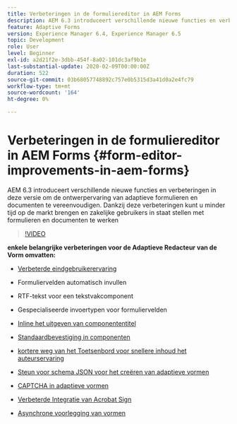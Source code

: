 ```yaml
---
title: Verbeteringen in de formuliereditor in AEM Forms
description: AEM 6.3 introduceert verschillende nieuwe functies en verbeteringen in deze versie om de ontwerpervaring van adaptieve formulieren en documenten te vereenvoudigen. Dankzij deze verbeteringen kunt u minder tijd op de markt brengen en zakelijke gebruikers in staat stellen met formulieren en documenten te werken
feature: Adaptive Forms
version: Experience Manager 6.4, Experience Manager 6.5
topic: Development
role: User
level: Beginner
exl-id: a2d21f2e-3dbb-454f-8a02-101dc3af9b1e
last-substantial-update: 2020-02-09T00:00:00Z
duration: 522
source-git-commit: 03b68057748892c757e0b5315d3a41d0a2e4fc79
workflow-type: tm+mt
source-wordcount: '164'
ht-degree: 0%

---
```


# Verbeteringen in de formuliereditor in AEM Forms {#form-editor-improvements-in-aem-forms}

AEM 6.3 introduceert verschillende nieuwe functies en verbeteringen in deze versie om de ontwerpervaring van adaptieve formulieren en documenten te vereenvoudigen. Dankzij deze verbeteringen kunt u minder tijd op de markt brengen en zakelijke gebruikers in staat stellen met formulieren en documenten te werken

>[!VIDEO](https://video.tv.adobe.com/v/19500?quality=12&learn=on)

**enkele belangrijke verbeteringen voor de Adaptieve Redacteur van de Vorm omvatten:**

* [ Verbeterde eindgebruikerervaring ](https://helpx.adobe.com/aem-forms/6-3/introduction-forms-authoring.html)

* Formuliervelden automatisch invullen
* RTF-tekst voor een tekstvakcomponent
* Gespecialiseerde invoertypen voor formuliervelden

* [ Inline het uitgeven van componententitel ](https://helpx.adobe.com/aem-forms/6-3/introduction-forms-authoring.html)
* [ Standaardbevestiging in componenten ](https://helpx.adobe.com/aem-forms/6-3/introduction-forms-authoring.html)
* [ kortere weg van het Toetsenbord voor snellere inhoud het auteurservaring ](https://helpx.adobe.com/aem-forms/6-3/keyboard-shortcuts.html#AdaptiveFormEditor)
* [ Steun voor schema JSON voor het creëren van adaptieve vormen ](https://helpx.adobe.com/aem-forms/6-3/adaptive-form-json-schema-form-model.html)
* [ CAPTCHA in adaptieve vormen ](https://helpx.adobe.com/aem-forms/6-3/captcha-adaptive-forms.html)
* [ Verbeterde Integratie van Acrobat Sign ](https://helpx.adobe.com/aem-forms/6-3/working-with-adobe-sign.html)
* [ Asynchrone voorlegging van vormen ](https://helpx.adobe.com/aem-forms/6-3/asynchronous-submissions-adaptive-forms.html)
